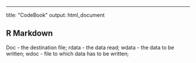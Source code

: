---
title: "CodeBook"
output: html_document

## R Markdown

  Doc - the destination file;
  rdata - the data read;
  wdata - the data to be written;
  wdoc - file to which data has to be written;
